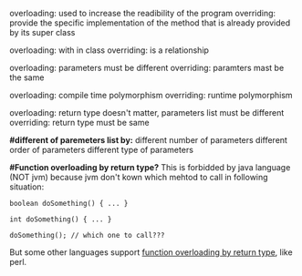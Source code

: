 overloading: used to increase the readibility of the program
overriding: provide the specific implementation of the method that is already provided by its super class

overloading: with in class
overriding: is a relationship

overloading: parameters must be different
overriding: paramters mast be the same

overloading: compile time polymorphism
overriding: runtime polymorphism

overloading: return type doesn't matter, parameters list must be different
overriding: return type must be same


**#different of paremeters list by:**
different number of parameters
different order of parameters
different type of parameters

**#Function overloading by return type?**
This is forbidded by java language (NOT jvm)
because jvm don't kown which mehtod to call in following situation:
```
boolean doSomething() { ... }

int doSomething() { ... }

doSomething(); // which one to call???
```

But some other languages support [function overloading by return type](http://stackoverflow.com/questions/442026/function-overloading-by-return-type), like perl.
